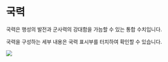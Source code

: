 # 국력

 국력은 행성의 발전과 군사력의 강대함을 가늠할 수 있는 통합 수치입니다.

국력을 구성하는 세부 내용은 국력 표시부를 터치하여 확인할 수 있습니다.

![](http://astrokings.s3.amazonaws.com/html/img/help/802_001nationalpower.png)